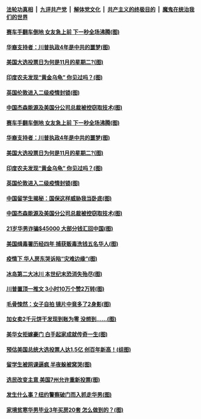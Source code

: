 

####  [法轮功真相](../../../../basic/blob/master/README.md?t=10311531) &nbsp;|&nbsp; [九评共产党](../../../../9ping.md/blob/master/README.md?t=10311531) &nbsp;|&nbsp; [解体党文化](../../../../jtdwh.md/blob/master/README.md?t=10311531)  &nbsp;|&nbsp; [共产主义的终极目的](../../../../gczydzjmd.md/blob/master/README.md?t=10311531) &nbsp;|&nbsp; [魔鬼在统治我们的世界](../../../../mgztzwmdsj.md/blob/master/README.md?t=10311531) 

#### [赛车手翻车倒地 女友急上前 下一秒全场沸腾(图)](../pages/p3/950971.md?t=10311531) 

#### [华裔支持者：川普执政4年是中共的噩梦(图)](../pages/p3/950876.md?t=10311531) 

#### [美国大选投票日为何是11月的星期二?(图)](../pages/p3/950711.md?t=10311531) 

#### [印度农夫发现“黄金乌龟” 你见过吗？(图)](../pages/p3/950979.md?t=10311531) 

#### [英国伦敦进入二级疫情封锁(图)](../pages/p3/950977.md?t=10311531) 

#### [中国杰森能源及美国分公司总裁被控窃取技术(图)](../pages/p3/950953.md?t=10311531) 

#### [赛车手翻车倒地 女友急上前 下一秒全场沸腾(图)](../pages/p3/950971.md?t=10311531) 

#### [华裔支持者：川普执政4年是中共的噩梦(图)](../pages/p3/950876.md?t=10311531) 

#### [美国大选投票日为何是11月的星期二?(图)](../pages/p3/950711.md?t=10311531) 

#### [印度农夫发现“黄金乌龟” 你见过吗？(图)](../pages/p3/950979.md?t=10311531) 

#### [英国伦敦进入二级疫情封锁(图)](../pages/p3/950977.md?t=10311531) 

#### [中国留学生揭秘：国保这样威胁我当卧底(图)](../pages/p3/950939.md?t=10311531) 

#### [中国杰森能源及美国分公司总裁被控窃取技术(图)](../pages/p3/950953.md?t=10311531) 

#### [21岁华男诈骗$45000 大部分钱汇回中国(图)](../pages/p3/950865.md?t=10311531) 

#### [美国缉毒署历经四年 捕获贩毒洗钱五名华人(图)](../pages/p3/950866.md?t=10311531) 

#### [疫情下 华人房东哭诉陷“灾难边缘”(图)](../pages/p3/950863.md?t=10311531) 

#### [冰岛第二大冰川 本世纪末恐消失殆尽(图)](../pages/p3/950864.md?t=10311531) 

#### [川普置顶一推文 3小时10万个赞2万转(图)](../pages/p3/950859.md?t=10311531) 

#### [毛骨悚然：女子自拍 镜片中竟多了2身影(图)](../pages/p3/950837.md?t=10311531) 

#### [加女卖2千元饼干发现到账为零 没想到......(图)](../pages/p3/950743.md?t=10311531) 

#### [美华女拒嫁豪门 白手起家成就传奇一生(图)](../pages/p3/950824.md?t=10311531) 

#### [预估美国总统大选投票人达1.5亿 创百年新高！(组图)](../pages/p3/950733.md?t=10311531) 

#### [留学生被网课逼疯 半夜躲被窝哭(图)](../pages/p3/950713.md?t=10311531) 

#### [选民改变主意 美国7州允许重新投票(图)](../pages/p3/950715.md?t=10311531) 

#### [发生什么事？纽约警察破门而入抓走华男(图)](../pages/p3/950701.md?t=10311531) 

#### [家境贫寒华男毕业3年买房20套 怎么做到的？(图)](../pages/p3/950619.md?t=10311531) 

